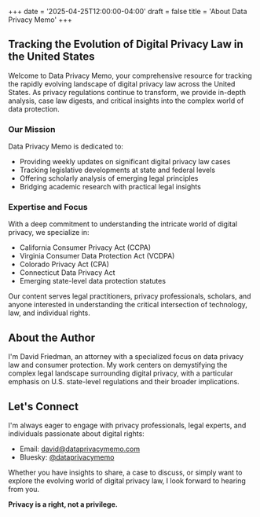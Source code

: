 +++
date = '2025-04-25T12:00:00-04:00'
draft = false
title = 'About Data Privacy Memo'
+++

## Tracking the Evolution of Digital Privacy Law in the United States

Welcome to Data Privacy Memo, your comprehensive resource for tracking the rapidly evolving landscape of digital privacy law across the United States. As privacy regulations continue to transform, we provide in-depth analysis, case law digests, and critical insights into the complex world of data protection.

### Our Mission

Data Privacy Memo is dedicated to:
- Providing weekly updates on significant digital privacy law cases
- Tracking legislative developments at state and federal levels
- Offering scholarly analysis of emerging legal principles
- Bridging academic research with practical legal insights

### Expertise and Focus

With a deep commitment to understanding the intricate world of digital privacy, we specialize in:
- California Consumer Privacy Act (CCPA)
- Virginia Consumer Data Protection Act (VCDPA)
- Colorado Privacy Act (CPA)
- Connecticut Data Privacy Act
- Emerging state-level data protection statutes

Our content serves legal practitioners, privacy professionals, scholars, and anyone interested in understanding the critical intersection of technology, law, and individual rights.

## About the Author

I'm David Friedman, an attorney with a specialized focus on data privacy law and consumer protection. My work centers on demystifying the complex legal landscape surrounding digital privacy, with a particular emphasis on U.S. state-level regulations and their broader implications.

## Let's Connect

I'm always eager to engage with privacy professionals, legal experts, and individuals passionate about digital rights:

- Email: david@dataprivacymemo.com
- Bluesky: [@dataprivacymemo](https://bsky.app/profile/dataprivacymemo.bsky.social)

Whether you have insights to share, a case to discuss, or simply want to explore the evolving world of digital privacy law, I look forward to hearing from you.

**Privacy is a right, not a privilege.**